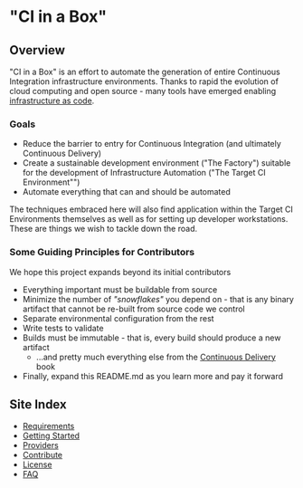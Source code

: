 # "CI in a Box"


## Overview

"CI in a Box" is an effort to automate the generation of entire Continuous Integration infrastructure environments.  Thanks to rapid the evolution of cloud computing and open source - many tools have emerged enabling [infrastructure as code](http://devops.com/blogs/meet-infrastructure-code/).  


### Goals

*  Reduce the barrier to entry for Continuous Integration (and ultimately Continuous Delivery)
*  Create a sustainable development environment ("The Factory") suitable for the development of Infrastructure Automation ("The Target CI Environment"")
*  Automate everything that can and should be automated

The techniques embraced here will also find application within the Target CI Environments themselves as well as for setting up developer workstations. These are things we wish to tackle down the road.


### Some Guiding Principles for Contributors

We hope this project expands beyond its initial contributors

* Everything important must be buildable from source
* Minimize the number of *"snowflakes"* you depend on - that is any binary artifact that cannot be re-built from source code we control
* Separate environmental configuration from the rest
* Write tests to validate
* Builds must be immutable - that is, every build should produce a new artifact
    * ...and pretty much everything else from the [Continuous Delivery](http://www.thoughtworks.com/continuous-delivery) book
* Finally, expand this README.md as you learn more and pay it forward


## Site Index

* [Requirements](docs/REQUIREMENTS.md)
* [Getting Started](docs/GETTING_STARTED.md)
* [Providers](docs/PROVIDERS.md)
* [Contribute](CONTRIBUTE.md)
* [License](LICENSE.txt)
* [FAQ](docs/FAQ.md)
	











